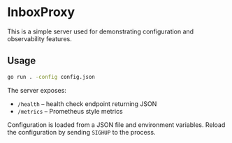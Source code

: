 # InboxProxy

This is a simple server used for demonstrating configuration and observability features.

## Usage

```bash
go run . -config config.json
```

The server exposes:

- `/health` – health check endpoint returning JSON
- `/metrics` – Prometheus style metrics

Configuration is loaded from a JSON file and environment variables.
Reload the configuration by sending `SIGHUP` to the process.

